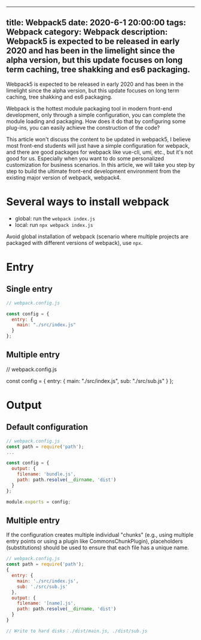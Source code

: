 
---
title: Webpack5
date: 2020-6-1 20:00:00
tags:  Webpack
category: Webpack
description: Webpack5 is expected to be released in early 2020 and has been in the limelight since the alpha version, but this update focuses on long term caching, tree shakking and es6 packaging.
---
Webpack5 is expected to be released in early 2020 and has been in the limelight since the alpha version, but this update focuses on long term caching, tree shakking and es6 packaging.

Webpack is the hottest module packaging tool in modern front-end development, only through a simple configuration, you can complete the module loading and packaging. How does it do that by configuring some plug-ins, you can easily achieve the construction of the code?

This article won't discuss the content to be updated in webpack5, I believe most front-end students will just have a simple configuration for webpack, and there are good packages for webpack like vue-cli, umi, etc., but it's not good for us. Especially when you want to do some personalized customization for business scenarios. In this article, we will take you step by step to build the ultimate front-end development environment from the existing major version of webpack, webpack4.

# Several ways to install webpack

- global: run the `webpack index.js`
- local: run `npx webpack index.js`

Avoid global installation of webpack (scenario where multiple projects are packaged with different versions of webpack), use `npx`.

# Entry

## Single entry
```js
// webpack.config.js

const config = {
  entry: {
    main: "./src/index.js"
  }
};
```

## Multiple entry
// webpack.config.js

const config = {
  entry: {
    main: "./src/index.js",
    sub: "./src/sub.js"
  }
};

# Output

## Default configuration
```js
// webpack.config.js
const path = require('path');
...

const config = {
  output: {
    filename: 'bundle.js',
    path: path.resolve(__dirname, 'dist')
  }
};

module.exports = config;
```

## Multiple entry
If the configuration creates multiple individual "chunks" (e.g., using multiple entry points or using a plugin like CommonsChunkPlugin), placeholders (substitutions) should be used to ensure that each file has a unique name.

```js
// webpack.config.js
const path = require('path');
{
  entry: {
    main: './src/index.js',
    sub: './src/sub.js'
  },
  output: {
    filename: '[name].js',
    path: path.resolve(__dirname, 'dist')
  }
}

// Write to hard disks：./dist/main.js, ./dist/sub.js
```





